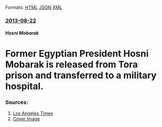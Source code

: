 
Formats: [HTML](/news/2013/08/22/former-egyptian-president-hosni-mobarak-is-released-from-tora-prison-and-transferred-to-a-military-hospital.html)  [JSON](/news/2013/08/22/former-egyptian-president-hosni-mobarak-is-released-from-tora-prison-and-transferred-to-a-military-hospital.json)  [XML](/news/2013/08/22/former-egyptian-president-hosni-mobarak-is-released-from-tora-prison-and-transferred-to-a-military-hospital.xml)  

### [2013-08-22](/news/2013/08/22/index.md)

##### Hosni Mobarak
# Former Egyptian President Hosni Mobarak is released from Tora prison and transferred to a military hospital. 




### Sources:

1. [Los Angeles Times](http://www.latimes.com/world/worldnow/la-fg-wn-egypt-hosni-mubarak-released-prison-20130822,0,551689.story)
1. [Cover Image](http://www.trbimg.com/img-521627a2/turbine/la-fg-wn-egypt-hosni-mubarak-released-prison-20130822)
